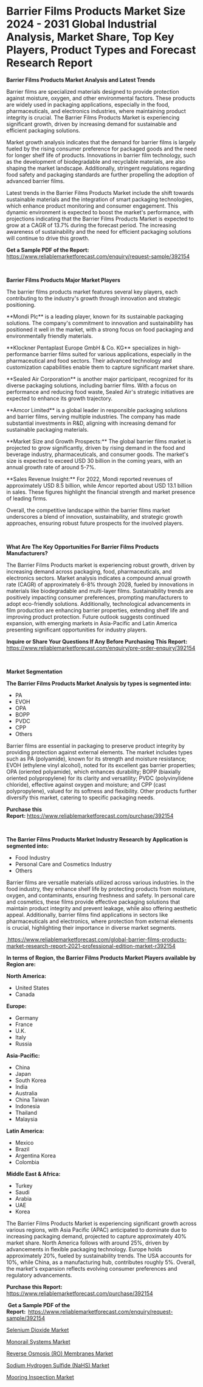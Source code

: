 <p><h1>Barrier Films Products Market Size 2024 - 2031 Global Industrial Analysis, Market Share, Top Key Players, Product Types and Forecast Research Report</h1></p><p><strong>Barrier Films Products Market Analysis and Latest Trends</strong></p>
<p><p>Barrier films are specialized materials designed to provide protection against moisture, oxygen, and other environmental factors. These products are widely used in packaging applications, especially in the food, pharmaceuticals, and electronics industries, where maintaining product integrity is crucial. The Barrier Films Products Market is experiencing significant growth, driven by increasing demand for sustainable and efficient packaging solutions.</p><p>Market growth analysis indicates that the demand for barrier films is largely fueled by the rising consumer preference for packaged goods and the need for longer shelf life of products. Innovations in barrier film technology, such as the development of biodegradable and recyclable materials, are also shaping the market landscape. Additionally, stringent regulations regarding food safety and packaging standards are further propelling the adoption of advanced barrier films.</p><p>Latest trends in the Barrier Films Products Market include the shift towards sustainable materials and the integration of smart packaging technologies, which enhance product monitoring and consumer engagement. This dynamic environment is expected to boost the market's performance, with projections indicating that the Barrier Films Products Market is expected to grow at a CAGR of 13.7% during the forecast period. The increasing awareness of sustainability and the need for efficient packaging solutions will continue to drive this growth.</p></p>
<p><strong>Get a Sample PDF of the Report:&nbsp;</strong> <a href="https://www.reliablemarketforecast.com/enquiry/request-sample/392154?utm_campaign=1134&utm_medium=2&utm_source=Github&utm_content=ia&utm_term=26102024&utm_id=barrier-films-products">https://www.reliablemarketforecast.com/enquiry/request-sample/392154</a></p>
<p>&nbsp;</p>
<p><strong>Barrier Films Products Major Market Players</strong></p>
<p><p>The barrier films products market features several key players, each contributing to the industry's growth through innovation and strategic positioning. </p><p>**Mondi Plc** is a leading player, known for its sustainable packaging solutions. The company's commitment to innovation and sustainability has positioned it well in the market, with a strong focus on food packaging and environmentally friendly materials. </p><p>**Klockner Pentaplast Europe GmbH & Co. KG** specializes in high-performance barrier films suited for various applications, especially in the pharmaceutical and food sectors. Their advanced technology and customization capabilities enable them to capture significant market share.</p><p>**Sealed Air Corporation** is another major participant, recognized for its diverse packaging solutions, including barrier films. With a focus on performance and reducing food waste, Sealed Air's strategic initiatives are expected to enhance its growth trajectory.</p><p>**Amcor Limited** is a global leader in responsible packaging solutions and barrier films, serving multiple industries. The company has made substantial investments in R&D, aligning with increasing demand for sustainable packaging materials.</p><p>**Market Size and Growth Prospects:** The global barrier films market is projected to grow significantly, driven by rising demand in the food and beverage industry, pharmaceuticals, and consumer goods. The market's size is expected to exceed USD 30 billion in the coming years, with an annual growth rate of around 5-7%.</p><p>**Sales Revenue Insight:** For 2022, Mondi reported revenues of approximately USD 8.5 billion, while Amcor reported about USD 13.1 billion in sales. These figures highlight the financial strength and market presence of leading firms.</p><p>Overall, the competitive landscape within the barrier films market underscores a blend of innovation, sustainability, and strategic growth approaches, ensuring robust future prospects for the involved players.</p></p>
<p>&nbsp;</p>
<p><strong>What Are The Key Opportunities For Barrier Films Products Manufacturers?</strong></p>
<p><p>The Barrier Films Products market is experiencing robust growth, driven by increasing demand across packaging, food, pharmaceuticals, and electronics sectors. Market analysis indicates a compound annual growth rate (CAGR) of approximately 6-8% through 2028, fueled by innovations in materials like biodegradable and multi-layer films. Sustainability trends are positively impacting consumer preferences, prompting manufacturers to adopt eco-friendly solutions. Additionally, technological advancements in film production are enhancing barrier properties, extending shelf life and improving product protection. Future outlook suggests continued expansion, with emerging markets in Asia-Pacific and Latin America presenting significant opportunities for industry players.</p></p>
<p><strong>Inquire or Share Your Questions If Any Before Purchasing This Report:</strong> <a href="https://www.reliablemarketforecast.com/enquiry/pre-order-enquiry/392154?utm_campaign=1134&utm_medium=2&utm_source=Github&utm_content=ia&utm_term=26102024&utm_id=barrier-films-products">https://www.reliablemarketforecast.com/enquiry/pre-order-enquiry/392154</a></p>
<p>&nbsp;</p>
<p><strong>Market Segmentation</strong></p>
<p><strong>The Barrier Films Products Market Analysis by types is segmented into:</strong></p>
<p><ul><li>PA</li><li>EVOH</li><li>OPA</li><li>BOPP</li><li>PVDC</li><li>CPP</li><li>Others</li></ul></p>
<p><p>Barrier films are essential in packaging to preserve product integrity by providing protection against external elements. The market includes types such as PA (polyamide), known for its strength and moisture resistance; EVOH (ethylene vinyl alcohol), noted for its excellent gas barrier properties; OPA (oriented polyamide), which enhances durability; BOPP (biaxially oriented polypropylene) for its clarity and versatility; PVDC (polyvinylidene chloride), effective against oxygen and moisture; and CPP (cast polypropylene), valued for its softness and flexibility. Other products further diversify this market, catering to specific packaging needs.</p></p>
<p><strong>Purchase this Report:&nbsp;</strong><a href="https://www.reliablemarketforecast.com/purchase/392154?utm_campaign=1134&utm_medium=2&utm_source=Github&utm_content=ia&utm_term=26102024&utm_id=barrier-films-products">https://www.reliablemarketforecast.com/purchase/392154</a></p>
<p>&nbsp;</p>
<p><strong>The Barrier Films Products Market Industry Research by Application is segmented into:</strong></p>
<p><ul><li>Food Industry</li><li>Personal Care and Cosmetics Industry</li><li>Others</li></ul></p>
<p><p>Barrier films are versatile materials utilized across various industries. In the food industry, they enhance shelf life by protecting products from moisture, oxygen, and contaminants, ensuring freshness and safety. In personal care and cosmetics, these films provide effective packaging solutions that maintain product integrity and prevent leakage, while also offering aesthetic appeal. Additionally, barrier films find applications in sectors like pharmaceuticals and electronics, where protection from external elements is crucial, highlighting their importance in diverse market segments.</p></p>
<p><a href="https://www.reliablemarketforecast.com/global-barrier-films-products-market-research-report-2021-professional-edition-market-r392154?utm_campaign=1134&utm_medium=2&utm_source=Github&utm_content=ia&utm_term=26102024&utm_id=barrier-films-products">&nbsp;https://www.reliablemarketforecast.com/global-barrier-films-products-market-research-report-2021-professional-edition-market-r392154</a></p>
<p><strong>In terms of Region, the Barrier Films Products Market Players available by Region are:</strong></p>
<p>
    <p> <strong> North America: </strong>
        <ul>
            <li>United States</li>
            <li>Canada</li>
        </ul>
        </p> 
    <p> <strong> Europe: </strong>
        <ul>
            <li>Germany</li>
            <li>France</li>
            <li>U.K.</li>
            <li>Italy</li>
            <li>Russia</li>
        </ul>
        </p> 
    <p> <strong> Asia-Pacific: </strong>
        <ul>
            <li>China</li>
            <li>Japan</li>
            <li>South Korea</li>
            <li>India</li>
            <li>Australia</li>
            <li>China Taiwan</li>
            <li>Indonesia</li>
            <li>Thailand</li>
            <li>Malaysia</li>
        </ul>
        </p> 
    <p> <strong> Latin America: </strong>
        <ul>
            <li>Mexico</li>
            <li>Brazil</li>
            <li>Argentina Korea</li>
            <li>Colombia</li>
        </ul>
        </p> 
    <p> <strong> Middle East & Africa: </strong>
        <ul>
            <li>Turkey</li>
            <li>Saudi</li>
            <li>Arabia</li>
            <li>UAE</li>
            <li>Korea</li>
        </ul>
    </p>
    </p>
<p><p>The Barrier Films Products Market is experiencing significant growth across various regions, with Asia Pacific (APAC) anticipated to dominate due to increasing packaging demand, projected to capture approximately 40% market share. North America follows with around 25%, driven by advancements in flexible packaging technology. Europe holds approximately 20%, fueled by sustainability trends. The USA accounts for 10%, while China, as a manufacturing hub, contributes roughly 5%. Overall, the market's expansion reflects evolving consumer preferences and regulatory advancements.</p></p>
<p><strong>Purchase this Report: </strong><a href="https://www.reliablemarketforecast.com/purchase/392154?utm_campaign=1134&utm_medium=2&utm_source=Github&utm_content=ia&utm_term=26102024&utm_id=barrier-films-products">https://www.reliablemarketforecast.com/purchase/392154</a></p>
<p>&nbsp;<strong>Get a Sample PDF of the Report:&nbsp;&nbsp;</strong><a href="https://www.reliablemarketforecast.com/enquiry/request-sample/392154?utm_campaign=1134&utm_medium=2&utm_source=Github&utm_content=ia&utm_term=26102024&utm_id=barrier-films-products">https://www.reliablemarketforecast.com/enquiry/request-sample/392154</a></p>
<p><strong></strong></p>
<p><p><a href="https://github.com/malika4dt4reta/Market-Research-Report-List-1/blob/main/selenium-dioxide-market.md?utm_campaign=1134&utm_medium=2&utm_source=Github&utm_content=ia&utm_term=26102024&utm_id=barrier-films-products">Selenium Dioxide Market</a></p><p><a href="https://issuu.com/reportprime-2/docs/monorail-systems-market-size-2030.p_cf3f119a15c335?utm_campaign=1134&utm_medium=2&utm_source=Github&utm_content=ia&utm_term=26102024&utm_id=barrier-films-products">Monorail Systems Market</a></p><p><a href="https://www.linkedin.com/pulse/mapping-reverse-osmosis-ro-membranes-market-trends-challenges-wzeoc?utm_campaign=1134&utm_medium=2&utm_source=Github&utm_content=ia&utm_term=26102024&utm_id=barrier-films-products">Reverse Osmosis (RO) Membranes Market</a></p><p><a href="https://github.com/karolinec5dqui/Market-Research-Report-List-1/blob/main/sodium-hydrogen-sulfide-nahs-market.md?utm_campaign=1134&utm_medium=2&utm_source=Github&utm_content=ia&utm_term=26102024&utm_id=barrier-films-products">Sodium Hydrogen Sulfide (NaHS) Market</a></p><p><a href="https://issuu.com/reportprime-2/docs/mooring-inspection-market-size-2030_2c2d0af5277619?utm_campaign=1134&utm_medium=2&utm_source=Github&utm_content=ia&utm_term=26102024&utm_id=barrier-films-products">Mooring Inspection Market</a></p></p>